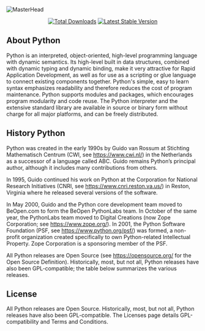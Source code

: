 ![MasterHead](https://media2.giphy.com/media/coxQHKASG60HrHtvkt/giphy.gif?cid=790b761102ba88402dc2d802f608b86630c4c05efd71fabb&rid=giphy.gif&ct=g)


<p align="center">
<a href="https://www.python.org/downloads/"><img src="https://img.shields.io/packagist/dt/laravel/framework" alt="Total Downloads"></a>
<a href="https://docs.python.org/3/"><img src="https://img.shields.io/packagist/v/laravel/framework" alt="Latest Stable Version"></a>
</p>

## About Python

Python is an interpreted, object-oriented, high-level programming language with dynamic semantics. Its high-level built in data structures, combined with dynamic typing and dynamic binding, make it very attractive for Rapid Application Development, as well as for use as a scripting or glue language to connect existing components together. Python's simple, easy to learn syntax emphasizes readability and therefore reduces the cost of program maintenance. Python supports modules and packages, which encourages program modularity and code reuse. The Python interpreter and the extensive standard library are available in source or binary form without charge for all major platforms, and can be freely distributed.

##  History Python

Python was created in the early 1990s by Guido van Rossum at Stichting Mathematisch Centrum (CWI, see https://www.cwi.nl/) in the Netherlands as a successor of a language called ABC. Guido remains Python’s principal author, although it includes many contributions from others.

In 1995, Guido continued his work on Python at the Corporation for National Research Initiatives (CNRI, see https://www.cnri.reston.va.us/) in Reston, Virginia where he released several versions of the software.

In May 2000, Guido and the Python core development team moved to BeOpen.com to form the BeOpen PythonLabs team. In October of the same year, the PythonLabs team moved to Digital Creations (now Zope Corporation; see https://www.zope.org/). In 2001, the Python Software Foundation (PSF, see https://www.python.org/psf/) was formed, a non-profit organization created specifically to own Python-related Intellectual Property. Zope Corporation is a sponsoring member of the PSF.

All Python releases are Open Source (see https://opensource.org/ for the Open Source Definition). Historically, most, but not all, Python releases have also been GPL-compatible; the table below summarizes the various releases.

## License

All Python releases are Open Source. Historically, most, but not all, Python releases have also been GPL-compatible. The Licenses page details GPL-compatibility and Terms and Conditions.
